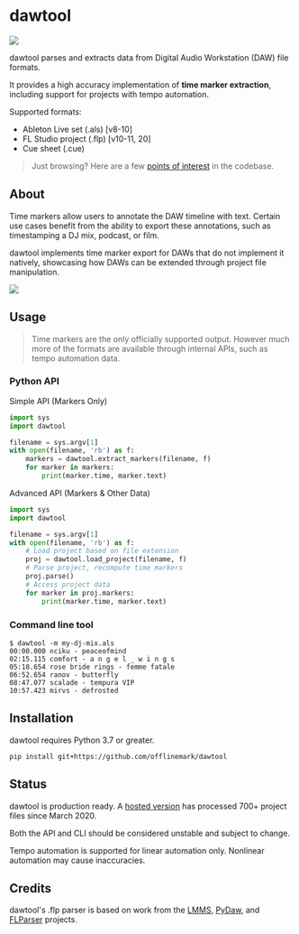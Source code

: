 # dawtool

![](https://github.com/offlinemark/dawtool/workflows/CI/badge.svg)

dawtool parses and extracts data from Digital Audio Workstation (DAW) file
formats.

It provides a high accuracy implementation of **time marker extraction**,
including support for projects with tempo automation.

Supported formats:
- Ableton Live set (.als) [v8-10]
- FL Studio project (.flp) [v10-11, 20]
- Cue sheet (.cue)

> Just browsing? Here are a few [points of interest](https://gist.github.com/offlinemark/96ddd2c323ced8c70e2b24c1536b7b5f) in the codebase.

## About

Time markers allow users to annotate the DAW timeline with text.  Certain use
cases benefit from the ability to export these annotations, such as
timestamping a DJ mix, podcast, or film.

dawtool implements time marker export for DAWs that do not implement it
natively, showcasing how DAWs can be extended through project file
manipulation.

![](https://timestamps.me/static/img/ableton%20screenshot.png)

## Usage

> Time markers are the only officially supported output. However much more
> of the formats are available through internal APIs, such as tempo automation
> data.

### Python API

Simple API (Markers Only)

```python
import sys
import dawtool

filename = sys.argv[1]
with open(filename, 'rb') as f:
    markers = dawtool.extract_markers(filename, f)
    for marker in markers:
        print(marker.time, marker.text)
```

Advanced API (Markers & Other Data)

```python
import sys
import dawtool

filename = sys.argv[1]
with open(filename, 'rb') as f:
    # Load project based on file extension
    proj = dawtool.load_project(filename, f)
    # Parse project, recompute time markers
    proj.parse()
    # Access project data
    for marker in proj.markers:
        print(marker.time, marker.text)
```

### Command line tool

```
$ dawtool -m my-dj-mix.als
00:00.000 nciku - peaceofmind
02:15.115 comfort - a n g e l _ w i n g s
05:18.654 rose bride rings - femme fatale
06:52.654 ranov - butterfly
08:47.077 scalade - tempura VIP
10:57.423 mirvs - defrosted
```

## Installation

dawtool requires Python 3.7 or greater.

```
pip install git+https://github.com/offlinemark/dawtool
```

## Status

dawtool is production ready. A [hosted version](https://timestamps.me)
has processed 700+ project files since March 2020.

Both the API and CLI should be considered unstable and
subject to change.

Tempo automation is supported for linear automation only. Nonlinear
automation may cause inaccuracies.

## Credits

dawtool's .flp parser is based on work from the
[LMMS](https://github.com/LMMS/lmms),
[PyDaw](https://github.com/andrewrk/PyDaw), and
[FLParser](https://github.com/monadgroup/FLParser) projects.
